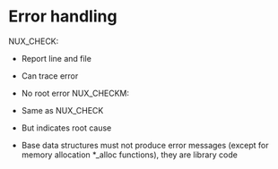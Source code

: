 # Error handling

NUX_CHECK:
- Report line and file
- Can trace error
- No root error
NUX_CHECKM:
- Same as NUX_CHECK
- But indicates root cause

- Base data structures must not produce error messages (except for memory allocation *_alloc functions), they are library code
